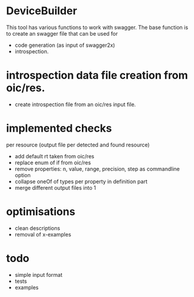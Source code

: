 # DeviceBuilder

This tool has various functions to work with swagger.
The base function is to create an swagger file that can be used for
- code generation (as input of swagger2x)
- introspection.

# introspection data file creation from oic/res.


- create introspection file from an oic/res input file.



# implemented checks

per resource (output file per detected and found resource)
- add default rt taken from oic/res
- replace enum of if from oic/res
- remove properties: n, value, range, precision, step as commandline option
- collapse oneOf of types per property in definition part
- merge different output files into 1

# optimisations
- clean descriptions
- removal of x-examples


# todo

- simple input format
- tests
- examples